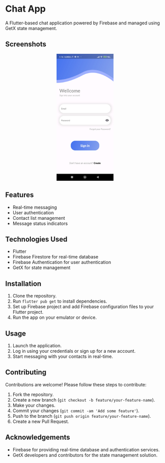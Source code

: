 # Chat App

A Flutter-based chat application powered by Firebase and managed using GetX state management.

## Screenshots


<p align="center">
  <img src="https://raw.githubusercontent.com/Ado2211/chat_app_firebase/93648d1e826435edf81bce3031661668b0cc654f/Screenshot_2024-04-04-01-16-20-843_com.example.chat_app_firebase.jpg" alt="Screenshot" height="400">
</p>

## Features

- Real-time messaging
- User authentication
- Contact list management
- Message status indicators

## Technologies Used

- Flutter
- Firebase Firestore for real-time database
- Firebase Authentication for user authentication
- GetX for state management

## Installation

1. Clone the repository.
2. Run `flutter pub get` to install dependencies.
3. Set up Firebase project and add Firebase configuration files to your Flutter project.
4. Run the app on your emulator or device.

## Usage

1. Launch the application.
2. Log in using your credentials or sign up for a new account.
3. Start messaging with your contacts in real-time.

## Contributing

Contributions are welcome! Please follow these steps to contribute:

1. Fork the repository.
2. Create a new branch (`git checkout -b feature/your-feature-name`).
3. Make your changes.
4. Commit your changes (`git commit -am 'Add some feature'`).
5. Push to the branch (`git push origin feature/your-feature-name`).
6. Create a new Pull Request.

## Acknowledgements

- Firebase for providing real-time database and authentication services.
- GetX developers and contributors for the state management solution.
